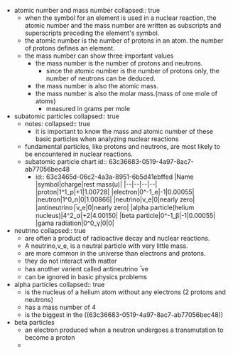 - atomic number and mass number
  collapsed:: true
	- when the symbol for an element is used in a nuclear reaction, the atomic number and the mass number are written as subscripts and superscripts preceding the element's symbol.
	- the atomic number is the number of protons in an atom. the number of protons defines an element.
	- the mass number can show three important values
		- the mass number is the number of protons and neutrons.
			- since the atomic number is the number of protons only, the number of neutrons can be deduced.
		- the mass number is also the atomic mass.
		- the mass number is also the molar mass.(mass of one mole of atoms)
			- measured in grams per mole
- subatomic particles
  collapsed:: true
	- notes:
	  collapsed:: true
		- it is important to know the mass and atomic number of these basic particles when analyzing nuclear reactions
	- fundamental particles, like protons and neutrons, are most likely to be encountered in nuclear reactions.
	- subatomic particle chart
	  id:: 63c36683-0519-4a97-8ac7-ab77056bec48
		- id:: 63c3465d-06c2-4a3a-8951-6b5d41ebffed
		  |Name                             |symbol|charge|rest mass(u)|
		  |--|--|--|--|
		  |proton|1^1_p|+1|1.00728|
		  |electron|0^-1_e|-1|0.00055|
		  |neutron|1^0_n|0|1.00866|
		  |neutrino|ν_e|0|nearly zero|
		  |antineutrino|̅ν_e|0|nearly zero|
		  |alpha particle(helium nucleus)|4^2_α|+2|4.00150|
		  |beta particle|0^-1_β|-1|0.00055|
		  |gama radiation|0^0_γ|0|0|
- neutrino
  collapsed:: true
	- are often a product of radioactive decay and nuclear reactions.
	- A neutrino,ν_e, is a neutral particle with very little mass.
	- are more common in the universe than electrons and protons.
	- they do not interact with matter
	- has another varient called antineutrino  ̅νe
	- can be ignored in basic physics problems
- alpha particles
  collapsed:: true
	- is the nucleus of a helium atom without any electrons (2 protons and neutrons)
	- has a mass number of 4
	- is the biggest in the ((63c36683-0519-4a97-8ac7-ab77056bec48))
- beta particles
	- an electron produced when a neutron undergoes a transmutation to become a proton
	-